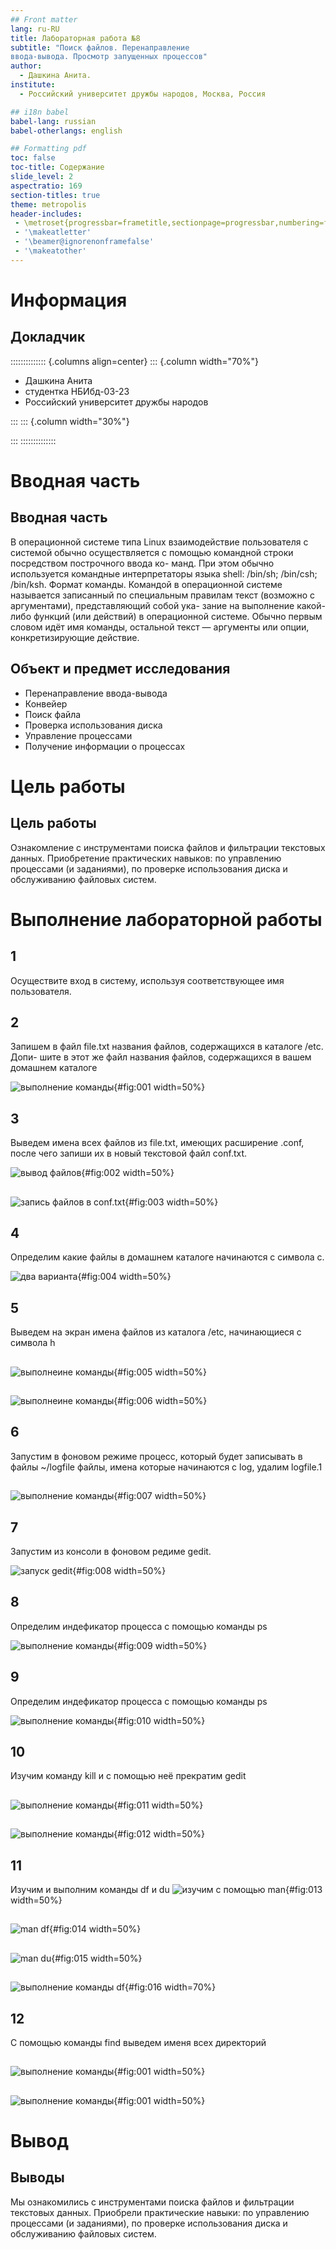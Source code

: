 ```yaml
---
## Front matter
lang: ru-RU
title: Лабораторная работа №8
subtitle: "Поиск файлов. Перенаправление
ввода-вывода. Просмотр запущенных процессов"
author:
  - Дашкина Анита.
institute:
  - Российский университет дружбы народов, Москва, Россия

## i18n babel
babel-lang: russian
babel-otherlangs: english

## Formatting pdf
toc: false
toc-title: Содержание
slide_level: 2
aspectratio: 169
section-titles: true
theme: metropolis
header-includes:
 - \metroset{progressbar=frametitle,sectionpage=progressbar,numbering=fraction}
 - '\makeatletter'
 - '\beamer@ignorenonframefalse'
 - '\makeatother'
---
```


# Информация

## Докладчик

:::::::::::::: {.columns align=center}
::: {.column width="70%"}

  * Дашкина Анита
  * студентка НБИбд-03-23
  * Российский университет дружбы народов

:::
::: {.column width="30%"}


:::
::::::::::::::

# Вводная часть
 
## Вводная часть 
 В операционной системе типа Linux взаимодействие пользователя с системой обычно
осуществляется с помощью командной строки посредством построчного ввода ко-
манд. При этом обычно используется командные интерпретаторы языка shell: /bin/sh;
/bin/csh; /bin/ksh.
 Формат команды. Командой в операционной системе называется записанный по
специальным правилам текст (возможно с аргументами), представляющий собой ука-
зание на выполнение какой-либо функций (или действий) в операционной системе.
Обычно первым словом идёт имя команды, остальной текст — аргументы или опции,
конкретизирующие действие.



## Объект и предмет исследования

- Перенаправление ввода-вывода
- Конвейер
- Поиск файла
- Проверка использования диска
- Управление процессами
- Получение информации о процессах


# Цель работы


## Цель работы

  Ознакомление с инструментами поиска файлов и фильтрации текстовых данных.
Приобретение практических навыков: по управлению процессами (и заданиями), по
проверке использования диска и обслуживанию файловых систем.


# Выполнение лабораторной работы


## 1
   Осуществите вход в систему, используя соответствующее имя пользователя.

## 2

 Запишем в файл file.txt названия файлов, содержащихся в каталоге /etc. Допи-
шите в этот же файл названия файлов, содержащихся в вашем домашнем каталоге

![выполнение команды](image/1.png){#fig:001 width=50%}

 
## 3
  Выведем имена всех файлов из file.txt, имеющих расширение .conf, после чего
запиши их в новый текстовой файл conf.txt. 

![вывод файлов](image/2.png){#fig:002 width=50%}

##

![запись файлов в conf.txt](image/3.png){#fig:003 width=50%}

 
## 4

 Определим какие файлы в домашнем каталоге начинаются с 
символа с. 
    
![два варианта](image/4.png){#fig:004 width=50%}

## 5

 Выведем на экран имена файлов из каталога /etc, начинающиеся 
с символа h

##

![выполнеине команды](image/5.png){#fig:005 width=50%}
## 

![выполнеине команды](image/6.png){#fig:006 width=50%}

## 6

 Запустим в фоновом режиме процесс, который будет записывать в файлы ~/logfile файлы, имена которые
 начинаются с log, удалим logfile.1

##

 ![выполнение команды](image/7.png){#fig:007 width=50%}

## 7

 Запустим из консоли в фоновом редиме gedit.
 
![запуск gedit](image/8.png){#fig:008 width=50%}

## 8
 Определим индефикатор процесса с помощью команды ps 

![выполнение команды](image/9.png){#fig:009 width=50%}

## 9
 Определим индефикатор процесса с помощью команды ps 

![выполнение команды](image/10.png){#fig:010 width=50%}

## 10
 Изучим команду kill и с помощью неё прекратим gedit

##
![выполнение команды](image/11.png){#fig:011 width=50%}

##
![выполнение команды](image/12.png){#fig:012 width=50%}

## 11
 Изучим и выполним команды df и du
![изучим с помощью man](image/13.png){#fig:013 width=50%}

##
![man df](image/14.png){#fig:014 width=50%}

##
![man du](image/15.png){#fig:015 width=50%}

##
![выполнение команды df](image/16.png){#fig:016 width=70%}

## 12
 С помощью команды find выведем именя всех директорий 

##
![выполнение команды](image/17.png){#fig:001 width=50%}

##
![выполнение команды](image/18.png){#fig:001 width=50%}


# Вывод

## Выводы


Мы ознакомились с инструментами поиска файлов и фильтрации текстовых данных.
Приобрели практические навыки: по управлению процессами (и заданиями), по
проверке использования диска и обслуживанию файловых систем.




